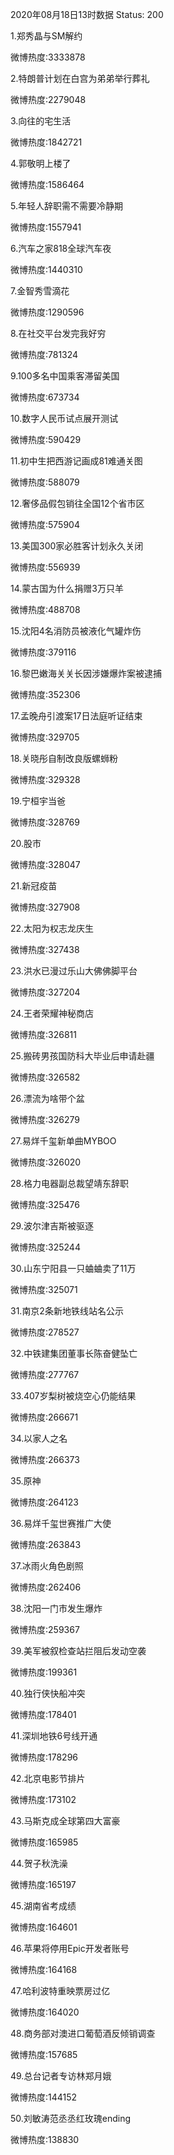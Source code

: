 2020年08月18日13时数据
Status: 200

1.郑秀晶与SM解约

微博热度:3333878

2.特朗普计划在白宫为弟弟举行葬礼

微博热度:2279048

3.向往的宅生活

微博热度:1842721

4.郭敬明上楼了

微博热度:1586464

5.年轻人辞职需不需要冷静期

微博热度:1557941

6.汽车之家818全球汽车夜

微博热度:1440310

7.金智秀雪滴花

微博热度:1290596

8.在社交平台发完我好穷

微博热度:781324

9.100多名中国乘客滞留美国

微博热度:673734

10.数字人民币试点展开测试

微博热度:590429

11.初中生把西游记画成81难通关图

微博热度:588079

12.奢侈品假包销往全国12个省市区

微博热度:575904

13.美国300家必胜客计划永久关闭

微博热度:556939

14.蒙古国为什么捐赠3万只羊

微博热度:488708

15.沈阳4名消防员被液化气罐炸伤

微博热度:379116

16.黎巴嫩海关关长因涉嫌爆炸案被逮捕

微博热度:352306

17.孟晚舟引渡案17日法庭听证结束

微博热度:329705

18.关晓彤自制改良版螺蛳粉

微博热度:329328

19.宁桓宇当爸

微博热度:328769

20.股市

微博热度:328047

21.新冠疫苗

微博热度:327908

22.太阳为权志龙庆生

微博热度:327438

23.洪水已漫过乐山大佛佛脚平台

微博热度:327204

24.王者荣耀神秘商店

微博热度:326811

25.搬砖男孩国防科大毕业后申请赴疆

微博热度:326582

26.漂流为啥带个盆

微博热度:326279

27.易烊千玺新单曲MYBOO

微博热度:326020

28.格力电器副总裁望靖东辞职

微博热度:325476

29.波尔津吉斯被驱逐

微博热度:325244

30.山东宁阳县一只蛐蛐卖了11万

微博热度:325071

31.南京2条新地铁线站名公示

微博热度:278527

32.中铁建集团董事长陈奋健坠亡

微博热度:277767

33.407岁梨树被烧空心仍能结果

微博热度:266671

34.以家人之名

微博热度:266373

35.原神

微博热度:264123

36.易烊千玺世赛推广大使

微博热度:263843

37.冰雨火角色剧照

微博热度:262406

38.沈阳一门市发生爆炸

微博热度:259367

39.美军被叙检查站拦阻后发动空袭

微博热度:199361

40.独行侠快船冲突

微博热度:178401

41.深圳地铁6号线开通

微博热度:178296

42.北京电影节排片

微博热度:173102

43.马斯克成全球第四大富豪

微博热度:165985

44.贺子秋洗澡

微博热度:165197

45.湖南省考成绩

微博热度:164601

46.苹果将停用Epic开发者账号

微博热度:164168

47.哈利波特重映票房过亿

微博热度:164020

48.商务部对澳进口葡萄酒反倾销调查

微博热度:157685

49.总台记者专访林郑月娥

微博热度:144152

50.刘敏涛范丞丞红玫瑰ending

微博热度:138830

